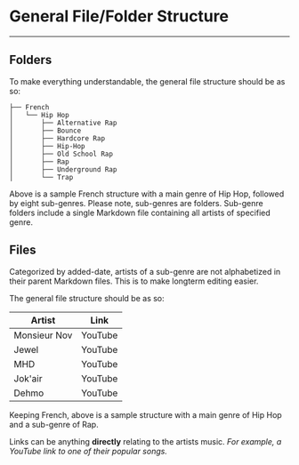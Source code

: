 # General File/Folder Structure
____


## Folders
To make everything understandable, the general file structure should be as so:

```
├── French  
│   └── Hip Hop  
│       ├── Alternative Rap    
│       ├── Bounce  
│       ├── Hardcore Rap  
│       ├── Hip-Hop  
│       ├── Old School Rap  
│       ├── Rap  
│       ├── Underground Rap  
│       └── Trap
```
Above is a sample French structure with a main genre of Hip Hop, followed by eight sub-genres. Please note, sub-genres are folders. Sub-genre folders include a single Markdown file containing all artists of specified genre.

## Files

Categorized by added-date, artists of a sub-genre are not alphabetized in their parent Markdown files. This is to make longterm editing easier.

The general file structure should be as so:

| Artist       | Link    |
|--------------|:---------:|
| Monsieur Nov | YouTube |
| Jewel        | YouTube |
| MHD          | YouTube |
| Jok'air      | YouTube |
| Dehmo        | YouTube |

Keeping French, above is a sample structure with a main genre of Hip Hop and a sub-genre of Rap.

Links can be anything **directly** relating to the artists music.
*For example, a YouTube link to one of their popular songs.*
